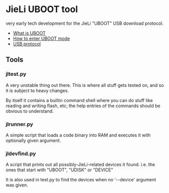 # JieLi UBOOT tool

very early tech development for the JieLi "UBOOT" USB download protocol.

- [What is UBOOT](docs/what-is-uboot.md)
- [How to enter UBOOT mode](docs/how-to-enter-uboot.md)
- [USB protocol](docs/usb-protocol.md)

## Tools

### jltest.py

A very unstable thing out there. This is where all stuff gets tested on, and so it is subject to heavy changes.

By itself it contains a builtin command shell where you can do stuff like reading and writing flash, etc;
the help entries of the commands should be obvious to understand.

### jlrunner.py

A simple script that loads a code binary into RAM and executes it with optionally given argument.

### jldevfind.py

A script that prints out all possibly-JieLi-related devices it found.
i.e. the ones that start with "UBOOT", "UDISK" or "DEVICE"

It is also used in test.py to find the devices when no '--device' argument was given.
